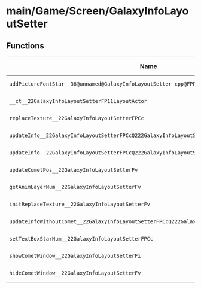 # main/Game/Screen/GalaxyInfoLayoutSetter

## Functions

| Name | Address | Match % |
|------|---------|---------|
| `addPictureFontStar__36@unnamed@GalaxyInfoLayoutSetter_cpp@FPPwPPwPCcl` | `0x80358A2C` | :x: (0.0%) |
| `__ct__22GalaxyInfoLayoutSetterFP11LayoutActor` | `0x80358B04` | :x: (0.0%) |
| `replaceTexture__22GalaxyInfoLayoutSetterFPCc` | `0x80358B70` | :x: (0.0%) |
| `updateInfo__22GalaxyInfoLayoutSetterFPCcQ222GalaxyInfoLayoutSetter11GalaxyState` | `0x80358C30` | :x: (0.0%) |
| `updateInfo__22GalaxyInfoLayoutSetterFPCcQ222GalaxyInfoLayoutSetter11GalaxyStatei` | `0x80358CB0` | :x: (0.0%) |
| `updateCometPos__22GalaxyInfoLayoutSetterFv` | `0x80358D28` | :x: (0.0%) |
| `getAnimLayerNum__22GalaxyInfoLayoutSetterFv` | `0x80358D88` | :x: (0.0%) |
| `initReplaceTexture__22GalaxyInfoLayoutSetterFv` | `0x80358D90` | :x: (0.0%) |
| `updateInfoWithoutComet__22GalaxyInfoLayoutSetterFPCcQ222GalaxyInfoLayoutSetter11GalaxyState` | `0x80358E48` | :x: (0.0%) |
| `setTextBoxStarNum__22GalaxyInfoLayoutSetterFPCc` | `0x80358F9C` | :x: (0.0%) |
| `showCometWindow__22GalaxyInfoLayoutSetterFi` | `0x8035927C` | :x: (0.0%) |
| `hideCometWindow__22GalaxyInfoLayoutSetterFv` | `0x80359324` | :x: (0.0%) |